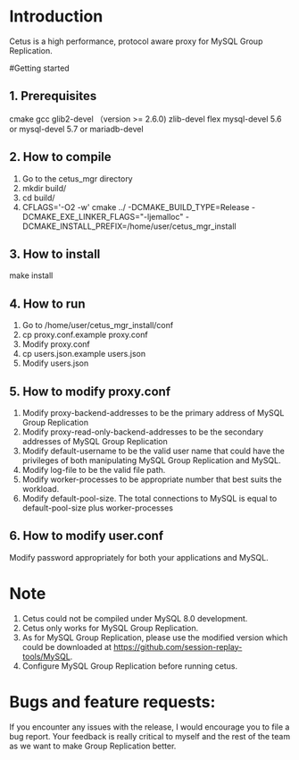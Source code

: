 # Introduction
Cetus is a high performance, protocol aware proxy for MySQL Group Replication. 

#Getting started

## 1. Prerequisites
cmake
gcc
glib2-devel （version >= 2.6.0)
zlib-devel
flex
mysql-devel 5.6 or mysql-devel 5.7 or mariadb-devel

## 2. How to compile
1. Go to the cetus_mgr directory
2. mkdir build/
3. cd build/
4. CFLAGS='-O2 -w' cmake ../ -DCMAKE_BUILD_TYPE=Release -DCMAKE_EXE_LINKER_FLAGS="-ljemalloc" -DCMAKE_INSTALL_PREFIX=/home/user/cetus_mgr_install

## 3. How to install
make install

## 4. How to run
1. Go to /home/user/cetus_mgr_install/conf
2. cp proxy.conf.example proxy.conf
3. Modify proxy.conf 
4. cp users.json.example users.json
5. Modify users.json

## 5. How to modify proxy.conf
1. Modify proxy-backend-addresses to be the primary address of MySQL Group Replication
2. Modify proxy-read-only-backend-addresses to be the secondary addresses of MySQL Group Replication
3. Modify default-username to be the valid user name that could have the privileges of both manipulating MySQL Group Replication and MySQL.
4. Modify log-file to be the valid file path.
5. Modify worker-processes to be appropriate number that best suits the workload.
6. Modify default-pool-size.
   The total connections to MySQL is equal to default-pool-size plus worker-processes

## 6. How to modify user.conf
Modify password appropriately for both your applications and MySQL.

# Note
1. Cetus could not be compiled under MySQL 8.0 development.
2. Cetus only works for MySQL Group Replication.
3. As for MySQL Group Replication, please use the modified version which could be downloaded at https://github.com/session-replay-tools/MySQL.
4. Configure MySQL Group Replication before running cetus.

# Bugs and feature requests:
If you encounter any issues with the release, I would encourage you to file a bug report.
Your feedback is really critical to myself and the rest of the team as we want to make Group Replication better.

